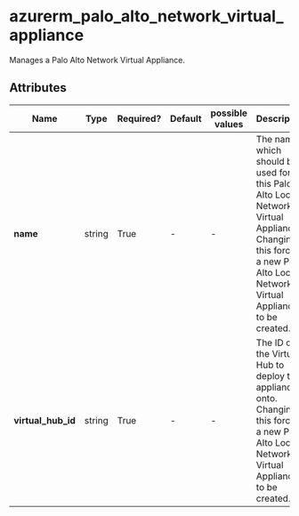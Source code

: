 # azurerm_palo_alto_network_virtual_appliance

Manages a Palo Alto Network Virtual Appliance.

## Attributes

| Name | Type | Required? | Default  | possible values | Description |
| ---- | ---- | --------- | -------- | ----------- | ----------- |
| **name** | string | True | -  |  -  | The name which should be used for this Palo Alto Local Network Virtual Appliance. Changing this forces a new Palo Alto Local Network Virtual Appliance to be created. | 
| **virtual_hub_id** | string | True | -  |  -  | The ID of the Virtual Hub to deploy this appliance onto. Changing this forces a new Palo Alto Local Network Virtual Appliance to be created. | 

